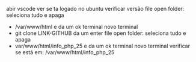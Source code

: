 abir vscode
ver se ta logado no ubuntu
verificar versão
file open folder: seleciona tudo e apaga
- /var/www/html e da um ok 
terminal novo terminal
- git clone LINK-GITHUB da um enter 
file open folder: seleciona tudo e apaga 
- var/www/html/info_php_25 e da um ok
terminal novo terminal
verificar se está em: /var/www/html/info_php_25